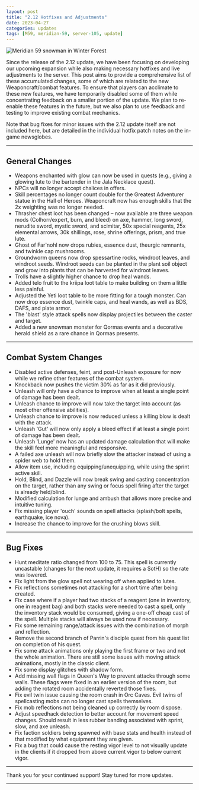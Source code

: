 ```yaml
---
layout: post
title: "2.12 Hotfixes and Adjustments"
date: 2023-04-27
categories: updates
tags: [M59, meridian-59, server-105, update]
---
```


![Meridian 59 snowman in Winter Forest](https://meridiannext.com/wp-content/uploads/2023/04/snowman_forest_2.png)

Since the release of the 2.12 update, we have been focusing on developing our upcoming expansion while also making necessary hotfixes and live adjustments to the server. This post aims to provide a comprehensive list of these accumulated changes, some of which are related to the new Weaponcraft/combat features. To ensure that players can acclimate to these new features, we have temporarily disabled some of them while concentrating feedback on a smaller portion of the update. We plan to re-enable these features in the future, but we also plan to use feedback and testing to improve existing combat mechanics.

Note that bug fixes for minor issues with the 2.12 update itself are not included here, but are detailed in the individual hotfix patch notes on the in-game newsglobes.

---

## General Changes

- Weapons enchanted with glow can now be used in quests (e.g., giving a glowing lute to the bartender in the Jala Necklace quest).
- NPCs will no longer accept chalices in offers.
- Skill percentages no longer count double for the Greatest Adventurer statue in the Hall of Heroes. Weaponcraft now has enough skills that the 2x weighting was no longer needed.
- Thrasher chest loot has been changed – now available are three weapon mods (Colhorr/expert, burn, and bleed) on axe, hammer, long sword, nerudite sword, mystic sword, and scimitar, 50x special reagents, 25x elemental arrows, 30k shillings, rose, shrine offerings, prism, and true lute.
- Ghost of Far'nohl now drops rubies, essence dust, theurgic remnants, and twinkle cap mushrooms.
- Groundworm queens now drop spessartine rocks, windroot leaves, and windroot seeds. Windroot seeds can be planted in the plant soil object and grow into plants that can be harvested for windroot leaves.
- Trolls have a slightly higher chance to drop heal wands.
- Added telo fruit to the kriipa loot table to make building on them a little less painful.
- Adjusted the Yeti loot table to be more fitting for a tough monster. Can now drop essence dust, twinkle caps, and heal wands, as well as BDS, DAFS, and plate armor.
- The 'blast' style attack spells now display projectiles between the caster and target.
- Added a new snowman monster for Qormas events and a decorative herald shield as a rare chance in Qormas presents.

---

## Combat System Changes

- Disabled active defenses, feint, and post-Unleash exposure for now while we refine other features of the combat system.
- Knockback now pushes the victim 30% as far as it did previously.
- Unleash will only have a chance to improve when at least a single point of damage has been dealt.
- Unleash chance to improve will now take the target into account (as most other offensive abilities).
- Unleash chance to improve is now reduced unless a killing blow is dealt with the attack.
- Unleash 'Gut' will now only apply a bleed effect if at least a single point of damage has been dealt.
- Unleash 'Lunge' now has an updated damage calculation that will make the skill feel more meaningful and responsive.
- A failed axe unleash will now briefly slow the attacker instead of using a spider web to hold them.
- Allow item use, including equipping/unequipping, while using the sprint active skill.
- Hold, Blind, and Dazzle will now break swing and casting concentration on the target, rather than any swing or focus spell firing after the target is already held/blind.
- Modified calculation for lunge and ambush that allows more precise and intuitive tuning.
- Fix missing player 'ouch' sounds on spell attacks (splash/bolt spells, earthquake, ice nova).
- Increase the chance to improve for the crushing blows skill.

---

## Bug Fixes

- Hunt meditate ratio changed from 100 to 75. This spell is currently uncastable (changes for the next update, it requires a SotH) so the rate was lowered.
- Fix light from the glow spell not wearing off when applied to lutes.
- Fix reflections sometimes not attacking for a short time after being created.
- Fix case where if a player had two stacks of a reagent (one in inventory, one in reagent bag) and both stacks were needed to cast a spell, only the inventory stack would be consumed, giving a one-off cheap cast of the spell. Multiple stacks will always be used now if necessary.
- Fix some remaining range/attack issues with the combination of morph and reflection.
- Remove the second branch of Parrin's disciple quest from his quest list on completion of his quest.
- Fix some attack animations only playing the first frame or two and not the whole animation. There are still some issues with moving attack animations, mostly in the classic client.
- Fix some display glitches with shadow form.
- Add missing wall flags in Queen's Way to prevent attacks through some walls. These flags were fixed in an earlier version of the room, but adding the rotated room accidentally reverted those fixes.
- Fix evil twin issue causing the room crash in Orc Caves. Evil twins of spellcasting mobs can no longer cast spells themselves.
- Fix mob reflections not being cleaned up correctly by room dispose.
- Adjust speedhack detection to better account for movement speed changes. Should result in less rubber banding associated with sprint, slow, and axe unleash.
- Fix faction soldiers being spawned with base stats and health instead of that modified by what equipment they are given.
- Fix a bug that could cause the resting vigor level to not visually update in the clients if it dropped from above current vigor to below current vigor.

---

Thank you for your continued support! Stay tuned for more updates.

---